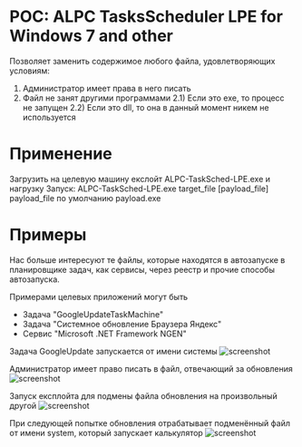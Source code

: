 # POC: ALPC TasksScheduler LPE for Windows 7 and other

Позволяет заменить содержимое любого файла, удовлетворяющих условиям:
  1) Администратор имеет права в него писать
  2) Файл не занят другими программами
    2.1) Если это exe, то процесс не запущен
    2.2) Если это dll, то она в данный момент никем не используется
 
# Применение

Загрузить на целевую машину екслойт ALPC-TaskSched-LPE.exe и нагрузку
Запуск:
  ALPC-TaskSched-LPE.exe target_file [payload_file]
payload_file по умолчанию payload.exe

# Примеры
Нас больше интересуют те файлы, которые находятся в автозапуске в планировщике задач, как сервисы, через реестр и прочие способы автозапуска.

Примерами целевых приложений могут быть
  - Задача "GoogleUpdateTaskMachine"
  - Задача "Системное обновление Браузера Яндекс"
  - Сервис "Microsoft .NET Framework NGEN"
  
  
Задача GoogleUpdate запускается от имени системы
  ![screenshot](https://user-images.githubusercontent.com/45364791/49029476-01fc2600-f1a5-11e8-94a4-c0c3a2bf14f9.png)
  
Администратор имеет право писать в файл, отвечающий за обновления
  ![screenshot](https://user-images.githubusercontent.com/45364791/49029477-01fc2600-f1a5-11e8-9e03-ce507ba38f78.png)
 
Запуск експлойта для подмены файла обновления на произвольный другой
  ![screenshot](https://user-images.githubusercontent.com/45364791/49029478-01fc2600-f1a5-11e8-895e-6cf8e03d8ecd.png)
 
 При следующей попытке обновления отрабатывает подменённый файл от имени system, который запускает калькулятор
  ![screenshot](https://user-images.githubusercontent.com/45364791/49029479-01fc2600-f1a5-11e8-87e4-f468918cad28.png)






